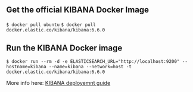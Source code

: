 #

## Get the official KIBANA Docker Image

`$ docker pull ubuntu`
`$ docker pull docker.elastic.co/kibana/kibana:6.6.0`

## Run the KIBANA Docker image

`$ docker run --rm -d -e ELASTICSEARCH_URL="http://localhost:9200" --hostname=kibana --name=kibana --network=host -t docker.elastic.co/kibana/kibana:6.6.0`

More info here: [KIBANA deployemnt guide](https://www.elastic.co/guide/en/kibana/current/index.html)

